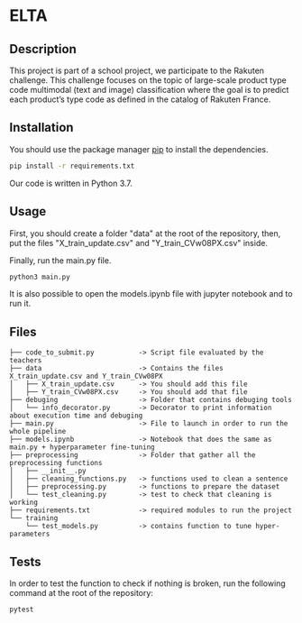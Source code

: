 # ELTA

## Description

This project is part of a school project, we participate to the Rakuten challenge.
This challenge focuses on the topic of large-scale product type code multimodal (text and image) classification where the goal is to predict each product’s type code as defined in the catalog of Rakuten France.


## Installation

You should use the package manager [pip](https://pip.pypa.io/en/stable/) to install the dependencies.

```bash
pip install -r requirements.txt
```
Our code is written in Python 3.7.

## Usage

First, you should create a folder "data" at the root of the repository, then, put the files "X_train_update.csv" and "Y_train_CVw08PX.csv" inside.

Finally, run the main.py file.

```bash
python3 main.py
```

It is also possible to open the models.ipynb file with jupyter notebook and to run it.

## Files

```
├── code_to_submit.py           -> Script file evaluated by the teachers
├── data                        -> Contains the files X_train_update.csv and Y_train_CVw08PX
│   ├── X_train_update.csv      -> You should add this file
│   ├── Y_train_CVw08PX.csv     -> You should add that file
├── debuging                    -> Folder that contains debuging tools
│   └── info_decorator.py       -> Decorator to print information about execution time and debuging
├── main.py                     -> File to launch in order to run the whole pipeline
├── models.ipynb                -> Notebook that does the same as main.py + hyperparameter fine-tuning
├── preprocessing               -> Folder that gather all the preprocessing functions
│   ├── __init__.py             
│   ├── cleaning_functions.py   -> functions used to clean a sentence
│   ├── preprocessing.py        -> functions to prepare the dataset
│   └── test_cleaning.py        -> test to check that cleaning is working
├── requirements.txt            -> required modules to run the project
└── training
    └── test_models.py          -> contains function to tune hyper-parameters

```

## Tests

In order to test the function to check if nothing is broken, run the following command at the root of the repository:

```bash
pytest
```